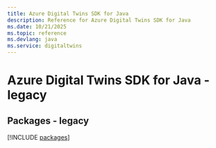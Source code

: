```yaml
---
title: Azure Digital Twins SDK for Java
description: Reference for Azure Digital Twins SDK for Java
ms.date: 10/21/2025
ms.topic: reference
ms.devlang: java
ms.service: digitaltwins
---
```

# Azure Digital Twins SDK for Java - legacy
## Packages - legacy
[!INCLUDE [packages](digital-twins-index.md)]